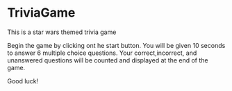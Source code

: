 # TriviaGame
This is a star wars themed trivia game

Begin the game by clicking ont he start button. 
You will be given 10 seconds to answer 6 multiple choice questions.
Your correct,incorrect, and unanswered questions will be counted and displayed at the end of the game.

Good luck!
